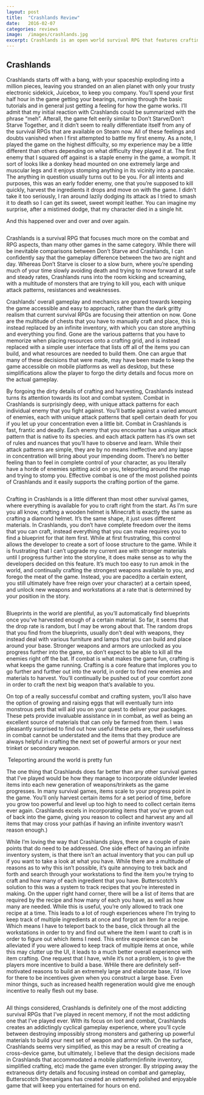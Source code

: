 ```yaml
---
layout: post
title:  "Crashlands Review"
date:   2016-02-07
categories: reviews
image:  /images/crashlands.jpg
excerpt: Crashlands is an open world survival RPG that features crafting, loot, excessive amounts of humor and panic-inducing battles.  You’ll explore an expansive world, tame monsters, fight off enemies, build a base, craft weapons and complete an almost endless amount of quests.
---
```

## Crashlands 

Crashlands starts off with a bang, with your spaceship exploding into a million pieces, leaving you stranded on an alien planet with only your trusty electronic sidekick, Juicebox, to keep you company.  You’ll spend your first half hour in the game getting your bearings, running through the basic tutorials and in general just getting a feeling for how the game works.  I’ll admit that my initial reaction with Crashlands could be summarized with the phrase “meh”.  Afterall, the game felt eerily similar to Don’t Starve/Don’t Starve Together, and it didn’t seem to really differentiate itself from any of the survival RPGs that are available on Steam now.  All of these feelings and doubts vanished when I first attempted to battle my first enemy.  As a note, I played the game on the highest difficulty, so my experience may be a little different than others depending on what difficulty they played it at.  The first enemy that I squared off against is a staple enemy in the game, a wompit.  It sort of looks like a donkey head mounted on one extremely large and muscular legs and it enjoys stomping anything in its vicinity into a pancake.  The anything in question usually turns out to be you. For all intents and purposes, this was an early fodder enemy, one that you’re supposed to kill quickly, harvest the ingredients it drops and move on with the game.  I didn’t take it too seriously, I ran around lazily dodging its attack as I tried to smash it to death so I can get its sweet, sweet wompit leather.  You can imagine my surprise, after a mistimed dodge, that my character died in a single hit.

And this happened over and over and over again.

<img class="gfyitem" data-id="AmusedGrimyDavidstiger" />

Crashlands is a survival RPG that focuses much more on the combat and RPG aspects, than many other games in the same category.  While there will be inevitable comparisons between Don’t Starve and Crashlands, I can confidently say that the gameplay difference between the two are night and day.  Whereas Don’t Starve is closer to a slow burn, where you’re spending much of your time slowly avoiding death and trying to move forward at safe and steady rates, Crashlands runs into the room kicking and screaming, with a multitude of monsters that are trying to kill you, each with unique attack patterns, resistances and weaknesses.

Crashlands’ overall gameplay and mechanics are geared towards keeping the game accessible and easy to approach, rather than the dark gritty realism that current survival RPGs are focusing their attention on now.  Gone are the multitude of chests that you have to manually craft and place, this is instead replaced by an infinite inventory, with which you can store anything and everything you find.  Gone are the various patterns that you have to memorize when placing resources onto a crafting grid, and is instead replaced with a simple user interface that lists off all of the items you can build, and what resources are needed to build them.  One can argue that many of these decisions that were made, may have been made to keep the game accessible on mobile platforms as well as desktop, but these simplifications allow the player to forgo the dirty details and focus more on the actual gameplay.

By forgoing the dirty details of crafting and harvesting, Crashlands instead turns its attention towards its loot and combat system.  Combat in Crashlands is surprisingly deep, with unique attack patterns for each individual enemy that you fight against.  You’ll battle against a varied amount of enemies, each with unique attack patterns that spell certain death for you if you let up your concentration even a little bit.  Combat in Crashlands is fast, frantic and deadly.  Each enemy that you encounter has a unique attack pattern that is native to its species. and each attack pattern has it’s own set of rules and nuances that you’ll have to observe and learn. While their attack patterns are simple, they are by no means ineffective and any lapse in concentration will bring about your impending doom.  There’s no better feeling than to feel in complete control of your character, as you literally have a horde of enemies spitting acid on you, teleporting around the map and trying to stomp you.  Effective combat is one of the most polished points of Crashlands and it easily supports the crafting portion of the game.

<img class="gfyitem" data-id="LegitimateFortunateGreathornedowl" />

Crafting in Crashlands is a little different than most other survival games, where everything is available for you to craft right from the start.  As I’m sure you all know, crafting a wooden helmet is Minecraft is exactly the same as crafting a diamond helmet.  It’s the same shape, it just uses different materials.  In Crashlands, you don’t have complete freedom over the items that you can craft, instead everything that you can make requires you to find a blueprint for that item first.  While at first frustrating, this control allows the developer to create a sort of loose structure to the game.  While it is frustrating that I can’t upgrade my current axe with stronger materials until I progress further into the storyline, it does make sense as to why the developers decided on this feature.  It’s much too easy to run amok in the world, and continually crafting the strongest weapons available to you, and forego the meat of the game.  Instead, you are paced(to a certain extent, you still ultimately have free reign over your character) at a certain speed, and unlock new weapons and workstations at a rate that is determined by your position in the story.  

<img class="gfyitem" data-id="MadeupNextEft" />

Blueprints in the world are plentiful, as you’ll automatically find blueprints once you’ve harvested enough of a certain material.  So far, it  seems that the drop rate is random, but I may be wrong about that.  The random drops that you find from the blueprints, usually don’t deal with weapons, they instead deal with various furniture and lamps that you can build and place around your base.  Stronger weapons and armors are unlocked as you progress further into the game, so don’t expect to be able to kill all the enemies right off the bat.  If combat is what makes the game fun, crafting is what keeps the game running.  Crafting is a core feature that implores you to go further and further out into the world, in order to find new enemies and materials to harvest.  You’ll continually be pushed out of your comfort zone in order to craft the next big weapon that’s available to you.

On top of a really successful combat and crafting system, you’ll also have the option of growing and raising eggs that will eventually turn into monstrous pets that will aid you on your quest to deliver your packages.  These pets provide invaluable assistance in in combat, as well as being an excellent source of materials that can only be farmed from them.  I was pleasantly surprised to find out how useful these pets are, their usefulness in combat cannot be understated and the items that they produce are always helpful in crafting the next set of powerful armors or your next trinket or secondary weapon.

<img class="gfyitem" data-id="ComplicatedNauticalBeardeddragon" />
Teleporting around the world is pretty fun

The one thing that Crashlands does far better than any other survival games that I’ve played would be how they manage to incorporate old/under leveled items into each new generation of weapons/trinkets as the game progresses.  In many survival games, items scale to your progress point in the game.  You’ll only harvest certain items for a set period of time, before you grow too powerful and level up too high to need to collect certain items ever again.  Crashlands excels in incorporating items that you’ve grown out of back into the game, giving you reason to collect and harvest any and all items that may cross your path(as if having an infinite inventory wasn’t reason enough.)

While I’m loving the way that Crashlands plays, there are a couple of pain points that do need to be addressed.  One side effect of having an infinite inventory system, is that there isn’t an actual inventory that you can pull up if you want to take a look at what you have.  While there are a multitude of reasons as to why this isn’t possible, it’s quite annoying to trek back and forth and search through your workstations to find the item you’re trying to craft and how many of each ingredient that you have.  Butterscotch’s solution to this was a system to track recipes that you’re interested in making.  On the upper right hand corner, there will be a list of items that are required by the recipe and how many of each you have, as well as how many are needed.  While this is useful, you’re only allowed to track one recipe at a time.  This leads to a lot of rough experiences where I’m trying to keep track of multiple ingredients at once and forgot an item for a recipe.  Which means I have to teleport back to the base, click through all the workstations in order to try and find out where the item I want to craft is in order to figure out which items I need.  This entire experience can be alleviated if you were allowed to keep track of multiple items at once, while this may clutter up the UI, it leads to a much better overall experience with item crafting.  One request that I have, while it’s not a problem, is to give the players more incentive to build a base.  WHile there are definitely self-motivated reasons to build an extremely large and elaborate base, I’d love for there to be incentives given when you construct a large base.  Even minor things, such as increased health regeneration would give me enough incentive to really flesh out my base.

<img class="gfyitem" data-id="AffectionateArtisticHowlermonkey" />

All things considered, Crashlands is definitely one of the most addicting survival RPGs that I’ve played in recent memory, if not the most addicting one that I’ve played ever.  WIth its focus on loot and combat, Crashlands creates an addictingly cyclical gameplay experience, where you’ll cycle between destroying impossibly strong monsters and gathering up powerful materials to build your next set of weapon and armor with.  On the surface, Crashlands seems very simplified, as this may be a result of creating a cross-device game, but ultimately, I believe that the design decisions made in Crashlands that accommodated a mobile platform(infinite inventory, simplified crafting, etc) made the game even stronger.  By stripping away the extraneous dirty details and focusing instead on combat and gameplay, Butterscotch Shenanigans has created an extremely polished and enjoyable game that will keep you entertained for hours on end.




















